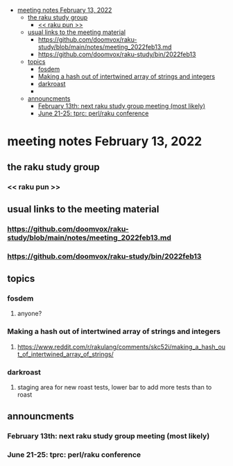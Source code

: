 - [meeting notes February 13, 2022](#org268a2a9)
  - [the raku study group](#orgb780deb)
    - [<< raku pun >>](#org31a4585)
  - [usual links to the meeting material](#org03f86b4)
    - [<https://github.com/doomvox/raku-study/blob/main/notes/meeting_2022feb13.md>](#org6494a2b)
    - [<https://github.com/doomvox/raku-study/bin/2022feb13>](#org4fbca92)
  - [topics](#orgcdc45b3)
    - [fosdem](#org12b6316)
    - [Making a hash out of intertwined array of strings and integers](#orgdb7e076)
    - [darkroast](#org653044b)
    - [](#orgbeeeeb1)
  - [announcments](#org04fc7e4)
    - [February 13th: next raku study group meeting (most likely)](#orga4cdf44)
    - [June 21-25: tprc: perl/raku conference](#org2af30e8)


<a id="org268a2a9"></a>

# meeting notes February 13, 2022


<a id="orgb780deb"></a>

## the raku study group


<a id="org31a4585"></a>

### << raku pun >>


<a id="org03f86b4"></a>

## usual links to the meeting material


<a id="org6494a2b"></a>

### <https://github.com/doomvox/raku-study/blob/main/notes/meeting_2022feb13.md>


<a id="org4fbca92"></a>

### <https://github.com/doomvox/raku-study/bin/2022feb13>


<a id="orgcdc45b3"></a>

## topics


<a id="org12b6316"></a>

### fosdem

1.  anyone?


<a id="orgdb7e076"></a>

### Making a hash out of intertwined array of strings and integers

1.  <https://www.reddit.com/r/rakulang/comments/skc52i/making_a_hash_out_of_intertwined_array_of_strings/>


<a id="org653044b"></a>

### darkroast

1.  staging area for new roast tests, lower bar to add more tests than to roast


<a id="orgbeeeeb1"></a>

### 


<a id="org04fc7e4"></a>

## announcments


<a id="orga4cdf44"></a>

### February 13th: next raku study group meeting (most likely)


<a id="org2af30e8"></a>

### June 21-25: tprc: perl/raku conference

